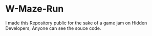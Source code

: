# W-Maze-Run
 I made this Repository public for the sake of a game jam on Hidden Developers, Anyone can see the souce code.
